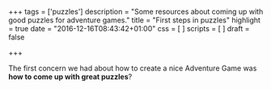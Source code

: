 +++
tags = ['puzzles']
description = "Some resources about coming up with good puzzles for adventure games."
title = "First steps in puzzles"
highlight = true
date = "2016-12-16T08:43:42+01:00"
css = [
]
scripts = [
]
draft = false

+++

The first concern we had about how to create a nice Adventure Game was **how to come up with great puzzles**? 
